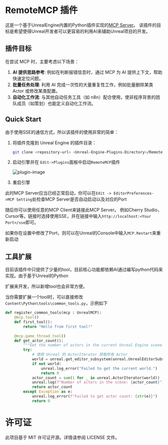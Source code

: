 # RemoteMCP 插件
这是一个基于UnrealEngine内置的Python插件实现的[MCP Server](https://modelcontextprotocol.io/introduction)。
该插件的目标是希望使得Unreal开发者可以更容易的利用AI来辅助Unreal项目的开发。


## 插件目标

在尝试 MCP 时，主要考虑以下场景：

1. **AI 提供思路参考**: 例如在判断报错信息时，通过 MCP 为 AI 提供上下文，帮助快速定位问题。
2. **批量任务处理**: 利用 AI 完成一次性的大量重复性工作，例如批量删除某类 Actor 或修改某类配置。
3. **自动化工作流**: 与其他自动任务工具（如 n8n）配合使用，使非程序背景的团队成员（如策划）也能定义自动化工作流。

## Quick Start
由于使用SSE的通信方式，所以该插件的使用非常的简单：
1. 将插件克隆到 Unreal Engine 的插件目录：
   ```bash
   git clone <repository-url> <Unreal-Engine-Plugins-Directory>/RemoteMCP
   ```
   
2. 启动引擎并在 `Edit->Plugins`面板中启动`RemoteMCP`插件

   ![plugin-image](./Resources/plugin_image.png)

3. 重启引擎

此时MCP Server应当已经正常启动，你可以在`Edit -> EditorPreferences->MCP Setting`处检查MCP Server是否自动启动以及对应的Port

随后你可以使用任意的MCP Client来链接此MCP Server。 例如Cherry Studio，Cursor等。链接时选择使用SSE，并在链接中输入`http://localhost:<Your Port>/sse`即可。

如果你在设置中修改了Port，则可以在Unreal的Console中输入`MCP.Restart`来重新启动



## 工具扩展

目前该插件中只提供了少量的tool，目前核心功能都依赖AI通过编写python代码来实现。由于基于Unreal的Python

扩展来开发，所以新增tool也会非常方便。

当你需要扩展一个tool时，可以直接修改`Content\Python\tools\common_tools.py`，示例如下

``` python
def register_common_tools(mcp : UnrealMCP):
    @mcp.tool()
    def first_tool():
        return "Hello from first tool!"
    
    @mcp.game_thread_tool()
    def get_actor_count():
        """Get the number of actors in the current Unreal Engine scene."""
        try:
            # 使用 Unreal 的 ActorIterator 获取所有 Actor
            world = unreal.get_editor_subsystem(unreal.UnrealEditorSubsystem).get_editor_world()
            if not world:
                unreal.log_error("Failed to get the current world.")
                return 0
            actor_count = sum(1 for _ in unreal.ActorIterator(world))
            unreal.log(f"Number of actors in the scene: {actor_count}")
            return actor_count
        except Exception as e:
            unreal.log_error(f"Failed to get actor count: {str(e)}")
            return 0
```

# 许可证
此项目基于 MIT 许可证开源。详情请参阅 LICENSE 文件。


